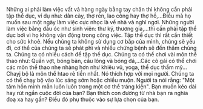 Những ai phải làm việc vất vả hàng ngày bằng tay chân thì không cần phải tập thể dục, ví dụ như: dân cày, thợ rèn, lao công hay thợ hồ,...Điều mà họ muốn sau một ngày làm việc cực nhọc là về nhà và nghỉ ngơi.
Những người làm việc bằng đầu óc như sinh viên: thư ký, thương gia,...thì cần phải tập thể dục bởi vì họ không vận động trong công việc.
Tập thể dục thì rất cần thiết cho sức khoẻ. Nếu chúng ta không sử dụng cơ bắp của mình, chúng sẽ yếu đi, cơ thể của chúng ta sẽ phát phì và nhiều chứng bệnh sẽ đến thăm chúng ta.
Chúng ta có nhiều cách để tập thể dục. Chúng ta có thể chơi vài môn thể thao như: Quần vợt, bóng bàn, cầu lông và bóng đá,...Các cô gái có thể chơi các môn thể thao nhẹ nhàng hơn như khiêu vũ, yoga, thể dục thẩm mỹ...
Chayj bộ là môn thể htao rẻ tiền nhất. Nó thích hợp với mọi người. Chúng ta có thể chạy bộ vào lúc sáng sớm hoặc chiều muộn. Người ta nói rằng: "Một tâm hồn minh mẫn luôn luôn trong một cơ thể tráng kiện".
Bạn muốn kéo dài hay rút ngắn cuộc đời của bạn? Bạn thích con đường từ nhà bạn ra nghĩa đoạ xa hay gần? Điều đó phụ thuộc vào sự lựa chọn của bạn.
